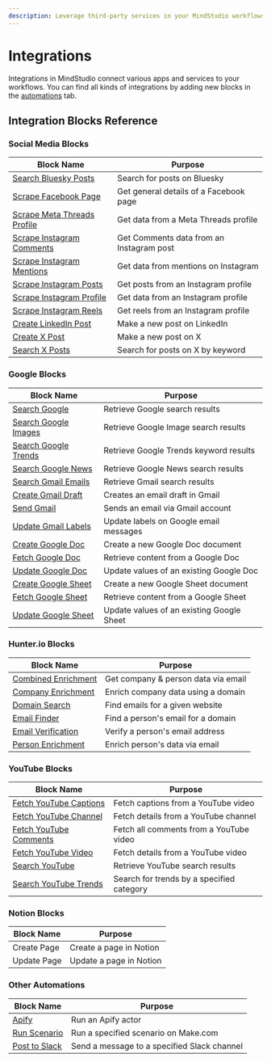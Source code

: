 ```yaml
---
description: Leverage third-party services in your MindStudio workflows
---
```


# Integrations

Integrations in MindStudio connect various apps and services to your workflows. You can find all kinds of integrations by adding new blocks in the [automations](../automations/) tab.

## Integration Blocks Reference

### Social Media Blocks

| Block Name                                                    | Purpose                                  |
| ------------------------------------------------------------- | ---------------------------------------- |
| [Search Bluesky Posts](search-bluesky-posts.md)               | Search for posts on Bluesky              |
| [Scrape Facebook Page](scrape-facebook-page.md)               | Get general details of a Facebook page   |
| [Scrape Meta Threads Profile](scrape-meta-threads-profile.md) | Get data from a Meta Threads profile     |
| [Scrape Instagram Comments](scrape-instagram-comments.md)     | Get Comments data from an Instagram post |
| [Scrape Instagram Mentions](scrape-instagram-mentions.md)     | Get data from mentions on Instagram      |
| [Scrape Instagram Posts](scrape-instagram-posts.md)           | Get posts from an Instagram profile      |
| [Scrape Instagram Profile](scrape-instagram-profile.md)       | Get data from an Instagram profile       |
| [Scrape Instagram Reels](scrape-instagram-reels.md)           | Get reels from an Instagram profile      |
| [Create LinkedIn Post](create-linkedin-post.md)               | Make a new post on LinkedIn              |
| [Create X Post](create-x-post.md)                             | Make a new post on X                     |
| [Search X Posts](search-x-posts.md)                           | Search for posts on X by keyword         |

### Google Blocks

| Block Name                                      | Purpose                                   |
| ----------------------------------------------- | ----------------------------------------- |
| [Search Google](search-google.md)               | Retrieve Google search results            |
| [Search Google Images](search-google-images.md) | Retrieve Google Image search results      |
| [Search Google Trends](search-google-trends.md) | Retrieve Google Trends keyword results    |
| [Search Google News](search-google-news.md)     | Retrieve Google News search results       |
| [Search Gmail Emails](search-gmail-emails.md)   | Retrieve Gmail search results             |
| [Create Gmail Draft](create-gmail-draft.md)     | Creates an email draft in Gmail           |
| [Send Gmail](send-gmail.md)                     | Sends an email via Gmail account          |
| [Update Gmail Labels](update-gmail-labels.md)   | Update labels on Google email messages    |
| [Create Google Doc](create-google-doc.md)       | Create a new Google Doc document          |
| [Fetch Google Doc](fetch-google-doc.md)         | Retrieve content from a Google Doc        |
| [Update Google Doc](update-google-doc.md)       | Update values of an existing Google Doc   |
| [Create Google Sheet](create-google-sheet.md)   | Create a new Google Sheet document        |
| [Fetch Google Sheet](fetch-google-sheet.md)     | Retrieve content from a Google Sheet      |
| [Update Google Sheet](update-google-sheet.md)   | Update values of an existing Google Sheet |

### Hunter.io Blocks

| Block Name                                    | Purpose                             |
| --------------------------------------------- | ----------------------------------- |
| [Combined Enrichment](combined-enrichment.md) | Get company & person data via email |
| [Company Enrichment](company-enrichment.md)   | Enrich company data using a domain  |
| [Domain Search](domain-search.md)             | Find emails for a given website     |
| [Email Finder](email-finder.md)               | Find a person's email for a domain  |
| [Email Verification](email-verification.md)   | Verify a person's email address     |
| [Person Enrichment](person-enrichment.md)     | Enrich person's data via email      |

### YouTube Blocks

| Block Name                                          | Purpose                                   |
| --------------------------------------------------- | ----------------------------------------- |
| [Fetch YouTube Captions](fetch-youtube-captions.md) | Fetch captions from a YouTube video       |
| [Fetch YouTube Channel](fetch-youtube-channel.md)   | Fetch details from a YouTube channel      |
| [Fetch YouTube Comments](fetch-youtube-comments.md) | Fetch all comments from a YouTube video   |
| [Fetch YouTube Video](fetch-youtube-video.md)       | Fetch details from a YouTube video        |
| [Search YouTube](search-youtube.md)                 | Retrieve YouTube search results           |
| [Search YouTube Trends](search-youtube-trends.md)   | Search for trends by a specified category |

### Notion Blocks

| Block Name  | Purpose                 |
| ----------- | ----------------------- |
| Create Page | Create a page in Notion |
| Update Page | Update a page in Notion |

### Other Automations

| Block Name                        | Purpose                                     |
| --------------------------------- | ------------------------------------------- |
| [Apify](apify.md)                 | Run an Apify actor                          |
| [Run Scenario](run-scenario.md)   | Run a specified scenario on Make.com        |
| [Post to Slack](post-to-slack.md) | Send a message to a specified Slack channel |
